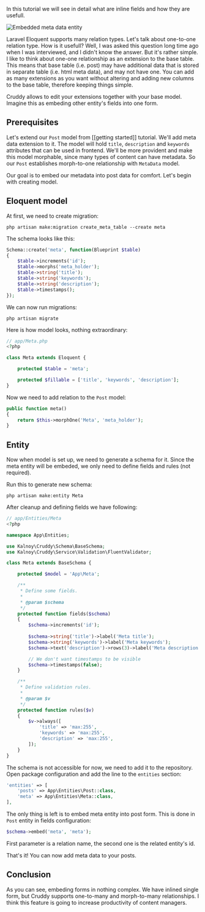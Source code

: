 In this tutorial we will see in detail what are inline fields and how they are usefull.

![Embedded meta data entity](https://drive.google.com/uc?id=0B8WgmUNiDzmyc1JwRU5DaFVqQjg)

Laravel Eloquent supports many relation types. Let's talk about one-to-one relation type. How is it usefull? Well, I was
asked this question long time ago when I was interviewed, and I didn't know the answer. But it's rather simple. I like
to think about one-one relationship as an extension to the base table. This means that base table (i.e. post) may have
additional data that is stored in separate table (i.e. html meta data), and may not have one. You can add as many extensions
as you want without altering and adding new columns to the base table, therefore keeping things simple.

Cruddy allows to edit your extensions together with your base model. Imagine this as embeding other entity's fields into one form.

## Prerequisites

Let's extend our `Post` model from [[getting started]] tutorial. We'll add meta data extension to it. The model will
hold `title`, `description` and `keywords` attributes that can be used in frontend. We'll be more provident and make
this model morphable, since many types of content can have metadata. So our `Post` establishes morph-to-one relationship
with `MetaData` model.

Our goal is to embed our metadata into post data for comfort. Let's begin with creating model.

## Eloquent model

At first, we need to create migration:

```
php artisan make:migration create_meta_table --create meta
```

The schema looks like this:

```php
Schema::create('meta', function(Blueprint $table)
{
    $table->increments('id');
    $table->morphs('meta_holder');
    $table->string('title');
    $table->string('keywords');
    $table->string('description');
    $table->timestamps();
});
```

We can now run migrations:

```
php artisan migrate
```

Here is how model looks, nothing extraordinary:

```php
// app/Meta.php
<?php

class Meta extends Eloquent {

    protected $table = 'meta';

    protected $fillable = ['title', 'keywords', 'description'];
}
```

Now we need to add relation to the `Post` model:

```php
public function meta()
{
    return $this->morphOne('Meta', 'meta_holder');
}
```

## Entity

Now when model is set up, we need to generate a schema for it. Since the meta entity will be embeded, we only need to
define fields and rules (not required).

Run this to generate new schema:

```
php artisan make:entity Meta
```

After cleanup and defining fields we have following:

```php
// app/Entities/Meta
<?php

namespace App\Entities;

use Kalnoy\Cruddy\Schema\BaseSchema;
use Kalnoy\Cruddy\Service\Validation\FluentValidator;

class Meta extends BaseSchema {

    protected $model = 'App\Meta';

    /**
     * Define some fields.
     *
     * @param $schema
     */
    protected function fields($schema)
    {
        $schema->increments('id');
        
        $schema->string('title')->label('Meta title');
        $schema->string('keywords')->label('Meta keywords');
        $schema->text('description')->rows(3)->label('Meta description');

        // We don't want timestamps to be visible
        $schema->timestamps(false);
    }

    /**
     * Define validation rules.
     *
     * @param $v
     */
    protected function rules($v)
    {
        $v->always([
            'title' => 'max:255',
            'keywords' => 'max:255',
            'description' => 'max:255',
        ]);
    }
}
```

The schema is not accessible for now, we need to add it to the repository. Open package configuration and add the line
to the `entities` section:

```php
'entities' => [
    'posts' => App\Entities\Post::class,
    'meta' => App\Entities\Meta::class,
],
```

The only thing is left is to embed meta entity into post form. This is done in `Post` entity in fields configuration:

```php
$schema->embed('meta', 'meta');
```

First parameter is a relation name, the second one is the related entity's id.

That's it! You can now add meta data to your posts.

## Conclusion

As you can see, embeding forms in nothing complex. We have inlined single form, but Cruddy supports one-to-many and
morph-to-many relationships. I think this feature is going to increase productivity of content managers.